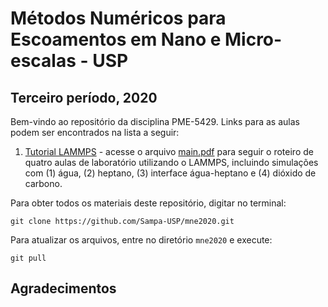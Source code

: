 # Métodos Numéricos para Escoamentos em Nano e Micro-escalas - USP
## Terceiro período, 2020

Bem-vindo ao repositório da disciplina PME-5429. Links para as aulas podem ser encontrados na lista a seguir:

1. [Tutorial LAMMPS](./tutorial_lammps) - acesse o arquivo [main.pdf](./tutorial_lammps/main.pdf) para seguir o roteiro de quatro aulas de laboratório utilizando o LAMMPS, incluindo simulações com (1) água, (2) heptano, (3) interface água-heptano e (4) dióxido de carbono.

Para obter todos os materiais deste repositório, digitar no terminal:

`git clone https://github.com/Sampa-USP/mne2020.git`

Para atualizar os arquivos, entre no diretório `mne2020` e execute:

`git pull`


## Agradecimentos

